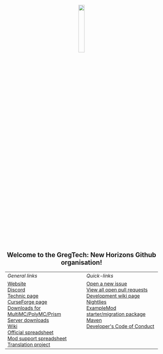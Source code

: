 <p align="center">
    <img width="20%" max-height="20%" src="https://www.gtnewhorizons.com/images/big_gnd.webp">
</p>

<h2 align="center">Welcome to the GregTech: New Horizons Github organisation!</h2>


<table align=center>
  <tr>
    <td><i>General links</i></td>
    <td><i>Quick-links</i></td>
  </tr>
  <tr>
    <td valign="top">
      <a href="https://www.gtnewhorizons.com/">Website</a><br>
      <a href="https://discord.gg/EXshrPV">Discord</a><br>
      <a href="https://www.technicpack.net/modpack/mcnewhorizons.677387">Technic page</a><br>
      <a href="https://www.curseforge.com/minecraft/modpacks/gt-new-horizons">CurseForge page</a><br>
      <a href="http://downloads.gtnewhorizons.com/Multi_mc_downloads/">Downloads for MultiMC/PolyMC/Prism</a><br>
      <a href="http://downloads.gtnewhorizons.com/ServerPacks/">Server downloads</a><br>
      <a href="https://wiki.gtnewhorizons.com/wiki/Main_Page">Wiki</a><br>
      <a href="https://docs.google.com/spreadsheets/d/1Rsz0rH9tIVJxr18b1Z6-QxOSaEKssxF7u2naQTq2Mqg">Official spreadsheet</a><br>
      <a href="https://docs.google.com/spreadsheets/d/1LHd8c4FLLHiJqsuTppF2XFTE6bh-mXE7afVwGbzOKms">Mod support spreadsheet</a><br>
      <a href="https://github.com/GTNewHorizons/GTNH-Translations">Translation project</a>
    </td>
    <td valign="top">
      <a href="https://github.com/GTNewHorizons/GT-New-Horizons-Modpack/issues/new/choose">Open a new issue</a><br>
      <a href="https://github.com/pulls?q=is%3Aopen+is%3Apr+org%3AGTNewHorizons+archived%3Afalse+draft%3Afalse">View all open pull requests</a><br>
      <a href="https://wiki.gtnewhorizons.com/wiki/Development">Development wiki page</a><br>
      <a href="https://github.com/GTNewHorizons/DreamAssemblerXXL/actions/workflows/nightly-modpack-build.yml">Nightlies</a><br>
      <a href="https://github.com/GTNewHorizons/ExampleMod1.7.10/releases/latest">ExampleMod starter/migration package</a><br>
      <a href="https://nexus.gtnewhorizons.com/service/rest/repository/browse/public/">Maven</a><br>
      <a href="https://github.com/GTNewHorizons/GTNH-Dev-Doc/blob/master/developer's%20code%20of%20conduct.md">Developer's Code of Conduct</a>
    </td>
  </tr>
</table>
